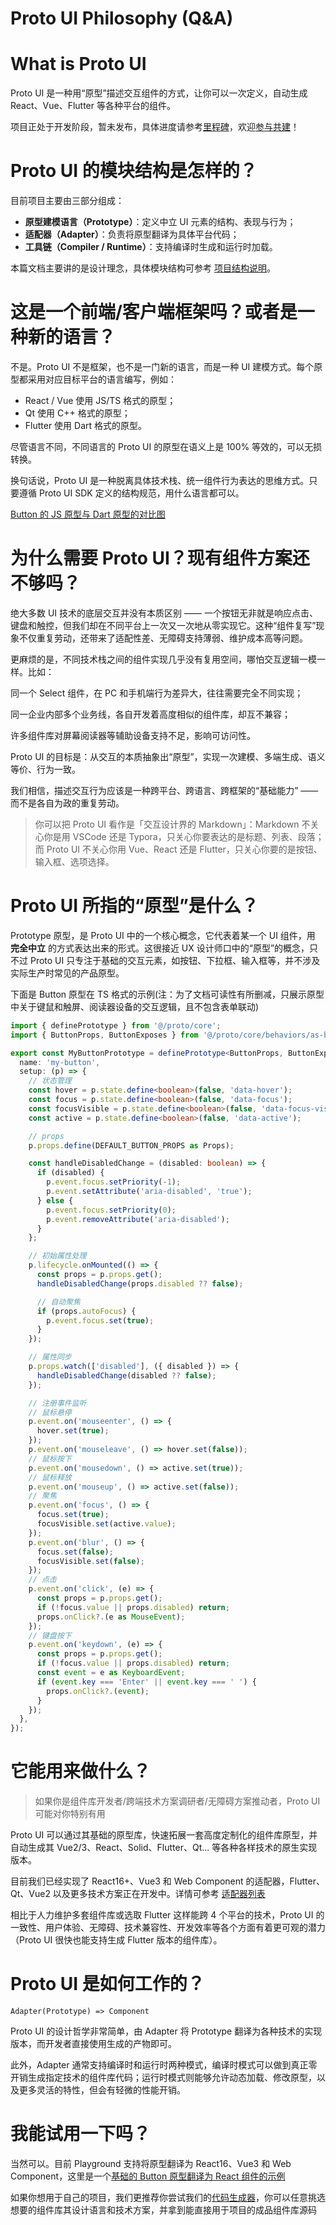 # Proto UI Philosophy (Q&A)

# What is Proto UI

Proto UI 是一种用“原型”描述交互组件的方式，让你可以一次定义，自动生成 React、Vue、Flutter 等各种平台的组件。

项目正处于开发阶段，暂未发布，具体进度请参考[里程碑](https:proto-ui.com/milestone)，欢迎[参与共建](https://github.com/Proto-UI/Proto-UI/blob/main/docs/contribute/05-contribute.md)！

# Proto UI 的模块结构是怎样的？

目前项目主要由三部分组成：

- **原型建模语言（Prototype）**：定义中立 UI 元素的结构、表现与行为；
- **适配器（Adapter）**：负责将原型翻译为具体平台代码；
- **工具链（Compiler / Runtime）**：支持编译时生成和运行时加载。

本篇文档主要讲的是设计理念，具体模块结构可参考 [项目结构说明](https://proto-ui.com/docs/structure)。

# 这是一个前端/客户端框架吗？或者是一种新的语言？

不是。Proto UI 不是框架，也不是一门新的语言，而是一种 UI 建模方式。每个原型都采用对应目标平台的语言编写，例如：

- React / Vue 使用 JS/TS 格式的原型；
- Qt 使用 C++ 格式的原型；
- Flutter 使用 Dart 格式的原型。

尽管语言不同，不同语言的 Proto UI 的原型在语义上是 100% 等效的，可以无损转换。

换句话说，Proto UI 是一种脱离具体技术栈、统一组件行为表达的思维方式。只要遵循 Proto UI SDK 定义的结构规范，用什么语言都可以。

[Button 的 JS 原型与 Dart 原型的对比图](https://proto-ui.com/docs/img/7315bc6a-9970-4244-9cd4-5cb33acee6b3.png)

# 为什么需要 Proto UI？现有组件方案还不够吗？

绝大多数 UI 技术的底层交互并没有本质区别 —— 一个按钮无非就是响应点击、键盘和触控，但我们却在不同平台上一次又一次地从零实现它。这种“组件复写”现象不仅重复劳动，还带来了适配性差、无障碍支持薄弱、维护成本高等问题。

更麻烦的是，不同技术栈之间的组件实现几乎没有复用空间，哪怕交互逻辑一模一样。比如：

同一个 Select 组件，在 PC 和手机端行为差异大，往往需要完全不同实现；

同一企业内部多个业务线，各自开发着高度相似的组件库，却互不兼容；

许多组件库对屏幕阅读器等辅助设备支持不足，影响可访问性。

Proto UI 的目标是：从交互的本质抽象出“原型”，实现一次建模、多端生成、语义等价、行为一致。

我们相信，描述交互行为应该是一种跨平台、跨语言、跨框架的“基础能力” —— 而不是各自为政的重复劳动。

> 你可以把 Proto UI 看作是「交互设计界的 Markdown」：Markdown 不关心你是用 VSCode 还是 Typora，只关心你要表达的是标题、列表、段落；而 Proto UI 不关心你用 Vue、React 还是 Flutter，只关心你要的是按钮、输入框、选项选择。

# Proto UI 所指的“原型”是什么？

Prototype 原型，是 Proto UI 中的一个核心概念，它代表着某一个 UI 组件，用 **完全中立** 的方式表达出来的形式。这很接近 UX 设计师口中的“原型”的概念，只不过 Proto UI 只专注于基础的交互元素，如按钮、下拉框、输入框等，并不涉及实际生产时常见的产品原型。

下面是 Button 原型在 TS 格式的示例(注：为了文档可读性有所删减，只展示原型中关于键鼠和触屏、阅读器设备的交互逻辑，且不包含表单联动)

```typescript
import { definePrototype } from '@/proto/core';
import { ButtonProps, ButtonExposes } from '@/proto/core/behaviors/as-button';

export const MyButtonPrototype = definePrototype<ButtonProps, ButtonExposes>({
  name: 'my-button',
  setup: (p) => {
    // 状态管理
    const hover = p.state.define<boolean>(false, 'data-hover');
    const focus = p.state.define<boolean>(false, 'data-focus');
    const focusVisible = p.state.define<boolean>(false, 'data-focus-visible');
    const active = p.state.define<boolean>(false, 'data-active');

    // props
    p.props.define(DEFAULT_BUTTON_PROPS as Props);

    const handleDisabledChange = (disabled: boolean) => {
      if (disabled) {
        p.event.focus.setPriority(-1);
        p.event.setAttribute('aria-disabled', 'true');
      } else {
        p.event.focus.setPriority(0);
        p.event.removeAttribute('aria-disabled');
      }
    };

    // 初始属性处理
    p.lifecycle.onMounted(() => {
      const props = p.props.get();
      handleDisabledChange(props.disabled ?? false);

      // 自动聚焦
      if (props.autoFocus) {
        p.event.focus.set(true);
      }
    });

    // 属性同步
    p.props.watch(['disabled'], ({ disabled }) => {
      handleDisabledChange(disabled ?? false);
    });

    // 注册事件监听
    // 鼠标悬停
    p.event.on('mouseenter', () => {
      hover.set(true);
    });
    p.event.on('mouseleave', () => hover.set(false));
    // 鼠标按下
    p.event.on('mousedown', () => active.set(true));
    // 鼠标释放
    p.event.on('mouseup', () => active.set(false));
    // 聚焦
    p.event.on('focus', () => {
      focus.set(true);
      focusVisible.set(active.value);
    });
    p.event.on('blur', () => {
      focus.set(false);
      focusVisible.set(false);
    });
    // 点击
    p.event.on('click', (e) => {
      const props = p.props.get();
      if (!focus.value || props.disabled) return;
      props.onClick?.(e as MouseEvent);
    });
    // 键盘按下
    p.event.on('keydown', (e) => {
      const props = p.props.get();
      if (!focus.value || props.disabled) return;
      const event = e as KeyboardEvent;
      if (event.key === 'Enter' || event.key === ' ') {
        props.onClick?.(event);
      }
    });
  },
});
```

# 它能用来做什么？

> 如果你是组件库开发者/跨端技术方案调研者/无障碍方案推动者，Proto UI 可能对你特别有用

Proto UI 可以通过其基础的原型库，快速拓展一套高度定制化的组件库原型，并自动生成其 Vue2/3、React、Solid、Flutter、Qt... 等各种各样技术的原生实现版本。

目前我们已经实现了 React16+、Vue3 和 Web Component 的适配器，Flutter、Qt、Vue2 以及更多技术方案正在开发中。详情可参考 [适配器列表](https://proto-ui.com/adapters)

相比于人力维护多套组件库或选取 Flutter 这样能跨 4 个平台的技术，Proto UI 的一致性、用户体验、无障碍、技术兼容性、开发效率等各个方面有着更可观的潜力（Proto UI 很快也能支持生成 Flutter 版本的组件库）。

# Proto UI 是如何工作的？

```
Adapter(Prototype) => Component
```

Proto UI 的设计哲学非常简单，由 Adapter 将 Prototype 翻译为各种技术的实现版本，而开发者直接使用生成的产物即可。

此外，Adapter 通常支持编译时和运行时两种模式，编译时模式可以做到真正零开销生成指定技术的组件库代码；运行时模式则能够允许动态加载、修改原型，以及更多灵活的特性，但会有轻微的性能开销。

# 我能试用一下吗？

当然可以。目前 Playground 支持将原型翻译为 React16、Vue3 和 Web Component，这里是一个[基础的 Button 原型翻译为 React 组件的示例](https://proto-ui.com/playground/button?lang=ts&framework=react)

如果你想用于自己的项目，我们更推荐你尝试我们的[代码生成器](https://proto-ui.com/generator)，你可以任意挑选想要的组件库其设计语言和技术方案，并拿到能直接用于项目的成品组件库源码
